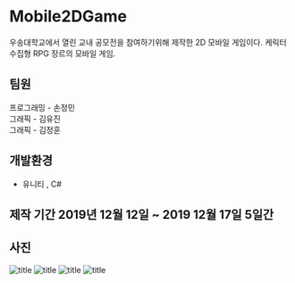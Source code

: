 # Mobile2DGame
우송대학교에서 열린 교내 공모전을 참여하기위해 제작한 2D 모바일 게임이다. 케릭터 수집형 RPG 장르의 모바일 게임.

## 팀원
 프로그래밍 - 손정민  
 그래픽     - 김유진  
 그래픽     - 김정훈

## 개발환경
 - 유니티 , C# 

## 제작 기간 2019년 12월 12일 ~ 2019 12월 17일 5일간 

## 사진

![title](https://github.com/jungmin3834/Mobile2DGame/blob/master/image/background.jpg) 
![title](https://github.com/jungmin3834/Mobile2DGame/blob/master/image/MainIntro.jpg)
![title](https://github.com/jungmin3834/Mobile2DGame/blob/master/image/getCharacter.jpg) 
![title](https://github.com/jungmin3834/Mobile2DGame/blob/master/image/character.jpg)
